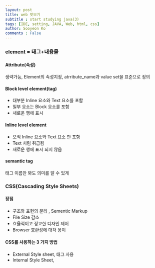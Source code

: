 ```yaml
---
layout: post
title: web 맛보기
subtitle : start studying java(3)
tags: [IDE, setting, JAVA, Web, html, css]
author: Sooyeon Ko
comments : False
---
```


### element = 태그+내용물
#### Attribute(속성)
생략가능, Element의 속성지정,  atrribute_name과 value set을 표준으로 정의

#### Block level element(tag)
- 대부분 Inline 요소와 Text 요소를 포함
- 일부 요소는 Block 요소를 포함
- 새로운 행에 표시

#### Inline level element
- 오직 Inline 요소와 Text 요소 만 포함
- Text 처럼 취급됨
- 새로운 행에 표시 되지 않음

#### semantic tag
태그 이름만 봐도 의미를 알 수 있게

### CSS(Cascading Style Sheets)
#### 장점
- 구조와 표현의 분리 , Sementic Markup
- File Size 감소
- 효율적이고 정교한 디자인 제어
- Browser 호환성에 대처 용이

#### CSS를 사용하는 3 가지 방법
- External Style sheet, <link>태그 사용
- Internal Style Sheet, <style>태그 사용
- Inline Styles

![image](https://user-images.githubusercontent.com/77595685/179126380-b5457d4a-26ec-4bbd-94ea-9d268d6ca41a.png)

#### Selector (선택자)
스타일을 지정할 대상 요소를 선택하는 데 사용하는 패턴 표기법
- Universal Selector
- Type Selector

- 중앙정렬할때, margin: auto를 사용하는데 반드시 width값이 정해져있어야함

#### framework
반제품? 틀. 이용법을 익혀야하는 단점이 있음->spring boot
  
- src\main\resources<br>환경설정, db작업, 자바가 아닌것들
- src\main\resources\application.properties<br>프로젝트를 실행시킬 때 필요한 환경 정보들(환경 설정 파일)
- localhost<br>내 컴퓨터->사용할 수 없음 컴퓨터에 DB가 없음(나중에 사용)<br>
두번째것 주소 주석 해제

- src\main\resources\static<br>css, js, html
- src\main\resources\mappers\word.xml<br>무슨 정보를 가져오고 집어넣을건지?

- src\main\java<br>java file은 여기에 넣으면됨
- @ : annotation

#### main이 있는 프로그램
application(SE, pc에서 돌리고 끝). boot의 특징-웹에서 돌아가지만 main함수 형식(서버를 실행시키는 프로그램 : main)
